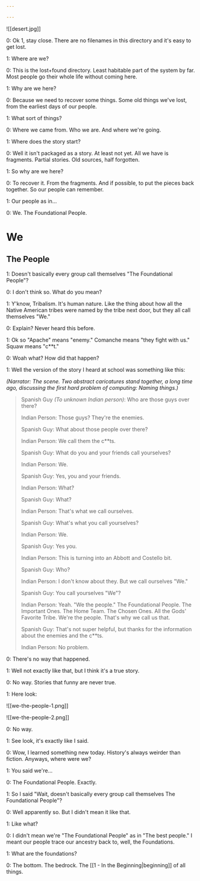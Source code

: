 ```yaml
---

---
```

![[desert.jpg]]


0: Ok 1, stay close. There are no filenames in this directory and it's easy to get lost.

1: Where are we?

0: This is the lost+found directory. Least habitable part of the system by far. Most people go their whole life without coming here.

1: Why are we here?

0: Because we need to recover some things. Some old things we've lost, from the earliest days of our people.

1: What sort of things?

0: Where we came from. Who we are. And where we're going.

1: Where does the story start?

0: Well it isn't packaged as a story. At least not yet. All we have is fragments. Partial stories. Old sources, half forgotten.

1: So why are we here?

0: To recover it. From the fragments. And if possible, to put the pieces back together. So our people can remember.

1: Our people as in...

0: We. The Foundational People.

# We

## The People

1: Doesn't basically every group call themselves "The Foundational People"?

0: I don't think so. What do you mean?

1: Y'know, Tribalism. It's human nature. Like the thing about how all the Native American tribes were named by the tribe next door, but they all call themselves "We."

0: Explain? Never heard this before.

1: Ok so "Apache" means "enemy." Comanche means "they fight with us." Squaw means "c\*\*t."

0: Woah what? How did that happen?

1: Well the version of the story I heard at school was something like this:

_(Narrator: The scene. Two abstract caricatures stand together, a long time ago, discussing the first hard problem of computing: Naming things.)_

> Spanish Guy _(To unknown Indian person)_: Who are those guys over there?
> 
> Indian Person: Those guys? They're the enemies.
> 
> Spanish Guy: What about those people over there?
> 
> Indian Person: We call them the c\*\*ts.
> 
> Spanish Guy: What do you and your friends call yourselves?
> 
> Indian Person: We.
> 
> Spanish Guy: Yes, you and your friends.
> 
> Indian Person: What?
> 
> Spanish Guy: What?
> 
> Indian Person: That's what we call ourselves.
> 
> Spanish Guy: What's what you call yourselves?
> 
> Indian Person: We.
> 
> Spanish Guy: Yes you.
>  
> Indian Person: This is turning into an Abbott and Costello bit.
> 
> Spanish Guy: Who?
>
> Indian Person: I don't know about they. But we call ourselves "We."
> 
> Spanish Guy: You call yourselves "We"?
> 
> Indian Person: Yeah. "We the people." The Foundational People. The Important Ones. The Home Team. The Chosen Ones. All the Gods' Favorite Tribe. We're the people. That's why we call us that.
> 
> Spanish Guy: That's not super helpful, but thanks for the information about the enemies and the c\*\*ts.
> 
> Indian Person: No problem.

0: There's no way that happened.

1: Well not exactly like that, but I think it's a true story.

0: No way. Stories that funny are never true.

1: Here look:

![[we-the-people-1.png]]

![[we-the-people-2.png]]

0: No way.

1: See look, it's exactly like I said.

0: Wow, I learned something new today. History's always weirder than fiction. Anyways, where were we?

1: You said we're...

0: The Foundational People. Exactly.

1: So I said "Wait, doesn't basically every group call themselves The Foundational People"?

0: Well apparently so. But I didn't mean it like that.

1: Like what?

0: I didn't mean we're "The Foundational People" as in "The best people." I meant our people trace our ancestry back to, well, the Foundations.

1: What are the foundations?

0: The bottom. The bedrock. The [[1 - In the Beginning|beginning]] of all things.
